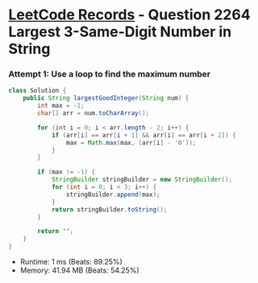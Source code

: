 # [LeetCode Records](../../README.md) - Question 2264 Largest 3-Same-Digit Number in String

### Attempt 1: Use a loop to find the maximum number
```java
class Solution {
    public String largestGoodInteger(String num) {
        int max = -1;
        char[] arr = num.toCharArray();

        for (int i = 0; i < arr.length - 2; i++) {
            if (arr[i] == arr[i + 1] && arr[i] == arr[i + 2]) {
                max = Math.max(max, (arr[i] - '0'));
            }
        }

        if (max != -1) {
            StringBuilder stringBuilder = new StringBuilder();
            for (int i = 0; i < 3; i++) {
                stringBuilder.append(max);
            }
            return stringBuilder.toString();
        }

        return "";
    }
}
```
- Runtime: 1 ms (Beats: 89.25%)
- Memory: 41.94 MB (Beats: 54.25%)

<br>
